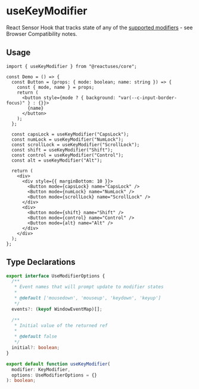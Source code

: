 # useKeyModifier

React Sensor Hook that tracks state of any of the [supported modifiers](https://developer.mozilla.org/en-US/docs/Web/API/KeyboardEvent/getModifierState#browser_compatibility) - see Browser Compatibility notes.

## Usage

```tsx
import { useKeyModifier } from "@reactuses/core";

const Demo = () => {
  const Button = (props: { mode: boolean; name: string }) => {
    const { mode, name } = props;
    return (
      <button style={mode ? { background: "var(--c-input-border-focus)" } : {}}>
        {name}
      </button>
    );
  };

  const capsLock = useKeyModifier("CapsLock");
  const numLock = useKeyModifier("NumLock");
  const scrollLock = useKeyModifier("ScrollLock");
  const shift = useKeyModifier("Shift");
  const control = useKeyModifier("Control");
  const alt = useKeyModifier("Alt");

  return (
    <div>
      <div style={{ marginBottom: 10 }}>
        <Button mode={capsLock} name="CapsLock" />
        <Button mode={numLock} name="NumLock" />
        <Button mode={scrollLock} name="ScrollLock" />
      </div>
      <div>
        <Button mode={shift} name="Shift" />
        <Button mode={control} name="Control" />
        <Button mode={alt} name="Alt" />
      </div>
    </div>
  );
};
```

## Type Declarations

```ts
export interface UseModifierOptions {
  /**
   * Event names that will prompt update to modifier states
   *
   * @default ['mousedown', 'mouseup', 'keydown', 'keyup']
   */
  events?: (keyof WindowEventMap)[];

  /**
   * Initial value of the returned ref
   *
   * @default false
   */
  initial?: boolean;
}

export default function useKeyModifier(
  modifier: KeyModifier,
  options: UseModifierOptions = {}
): boolean;
```

